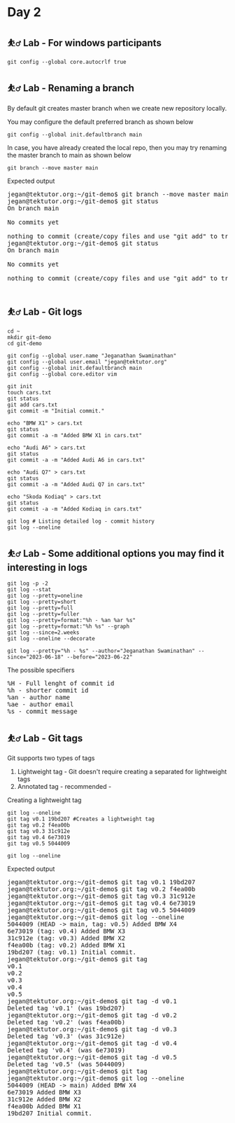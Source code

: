 # Day 2

## ⛹️‍♂️ Lab - For windows participants
```
git config --global core.autocrlf true
```


## ⛹️‍♂️ Lab - Renaming a branch

By default git creates master branch when we create new repository locally.

You may configure the default preferred branch as shown below
```
git config --global init.defaultbranch main
```

In case, you have already created the local repo, then you may try renaming the master branch to main as shown below
```
git branch --move master main
```

Expected output
<pre>
jegan@tektutor.org:~/git-demo$ git branch --move master main
jegan@tektutor.org:~/git-demo$ git status
On branch main

No commits yet

nothing to commit (create/copy files and use "git add" to track)
jegan@tektutor.org:~/git-demo$ git status
On branch main

No commits yet

nothing to commit (create/copy files and use "git add" to track)
 
</pre>

## ⛹️‍♂️ Lab - Git logs
```
cd ~
mkdir git-demo
cd git-demo

git config --global user.name "Jeganathan Swaminathan"
git config --global user.email "jegan@tektutor.org"
git config --global init.defaultbranch main
git config --global core.editor vim

git init
touch cars.txt
git status
git add cars.txt
git commit -m "Initial commit."

echo "BMW X1" > cars.txt
git status
git commit -a -m "Added BMW X1 in cars.txt"

echo "Audi A6" > cars.txt
git status
git commit -a -m "Added Audi A6 in cars.txt"

echo "Audi Q7" > cars.txt
git status
git commit -a -m "Added Audi Q7 in cars.txt"

echo "Skoda Kodiaq" > cars.txt
git status
git commit -a -m "Added Kodiaq in cars.txt"

git log # Listing detailed log - commit history
git log --oneline
```

## ⛹️‍♂️ Lab - Some additional options you may find it interesting in logs
```
git log -p -2
git log --stat
git log --pretty=oneline
git log --pretty=short
git log --pretty=full
git log --pretty=fuller
git log --pretty=format:"%h - %an %ar %s"
git log --pretty=format:"%h %s" --graph
git log --since=2.weeks
git log --oneline --decorate

git log --pretty="%h - %s" --author="Jeganathan Swaminathan" --since="2023-06-18" --before="2023-06-22"
```

The possible specifiers
<pre>
%H - Full lenght of commit id
%h - shorter commit id
%an - author name
%ae - author email
%s - commit message
</pre>

## ⛹️‍♂️ Lab - Git tags

Git supports two types of tags
1. Lightweight tag - Git doesn't require creating a separated for lightweight tags
2. Annotated tag - recommended - 

Creating a lightweight tag
```
git log --oneline
git tag v0.1 19bd207 #Creates a lightweight tag
git tag v0.2 f4ea00b 
git tag v0.3 31c912e
git tag v0.4 6e73019
git tag v0.5 5044009

git log --oneline
```

Expected output
<pre>
jegan@tektutor.org:~/git-demo$ git tag v0.1 19bd207
jegan@tektutor.org:~/git-demo$ git tag v0.2 f4ea00b
jegan@tektutor.org:~/git-demo$ git tag v0.3 31c912e
jegan@tektutor.org:~/git-demo$ git tag v0.4 6e73019
jegan@tektutor.org:~/git-demo$ git tag v0.5 5044009
jegan@tektutor.org:~/git-demo$ git log --oneline
5044009 (HEAD -> main, tag: v0.5) Added BMW X4
6e73019 (tag: v0.4) Added BMW X3
31c912e (tag: v0.3) Added BMW X2
f4ea00b (tag: v0.2) Added BMW X1
19bd207 (tag: v0.1) Initial commit.
jegan@tektutor.org:~/git-demo$ git tag
v0.1
v0.2
v0.3
v0.4
v0.5
jegan@tektutor.org:~/git-demo$ git tag -d v0.1
Deleted tag 'v0.1' (was 19bd207)
jegan@tektutor.org:~/git-demo$ git tag -d v0.2
Deleted tag 'v0.2' (was f4ea00b)
jegan@tektutor.org:~/git-demo$ git tag -d v0.3
Deleted tag 'v0.3' (was 31c912e)
jegan@tektutor.org:~/git-demo$ git tag -d v0.4
Deleted tag 'v0.4' (was 6e73019)
jegan@tektutor.org:~/git-demo$ git tag -d v0.5
Deleted tag 'v0.5' (was 5044009)
jegan@tektutor.org:~/git-demo$ git tag
jegan@tektutor.org:~/git-demo$ git log --oneline
5044009 (HEAD -> main) Added BMW X4
6e73019 Added BMW X3
31c912e Added BMW X2
f4ea00b Added BMW X1
19bd207 Initial commit. 
</pre>

